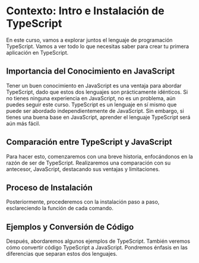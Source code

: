 # Contexto: Intro e Instalación de TypeScript

En este curso, vamos a explorar juntos el lenguaje de programación TypeScript. Vamos a ver todo lo que necesitas saber para crear tu primera aplicación en TypeScript.

## Importancia del Conocimiento en JavaScript

Tener un buen conocimiento en JavaScript es una ventaja para abordar TypeScript, dado que estos dos lenguajes son prácticamente idénticos. Si no tienes ninguna experiencia en JavaScript, no es un problema, aún puedes seguir este curso. TypeScript es un lenguaje en sí mismo que puede ser abordado independientemente de JavaScript. Sin embargo, si tienes una buena base en JavaScript, aprender el lenguaje TypeScript será aún más fácil.

## Comparación entre TypeScript y JavaScript

Para hacer esto, comenzaremos con una breve historia, enfocándonos en la razón de ser de TypeScript. Realizaremos una comparación con su antecesor, JavaScript, destacando sus ventajas y limitaciones.

## Proceso de Instalación

Posteriormente, procederemos con la instalación paso a paso, esclareciendo la función de cada comando.

## Ejemplos y Conversión de Código

Después, abordaremos algunos ejemplos de TypeScript. También veremos cómo convertir código TypeScript a JavaScript. Pondremos énfasis en las diferencias que separan estos dos lenguajes.